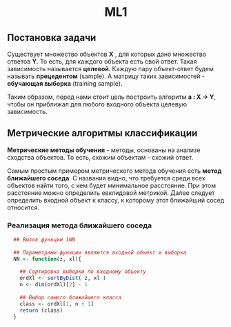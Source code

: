 <h1 align = "center"> ML1 </h1>

## Постановка задачи 

Существует множество объектов **X** , для которых дано множество ответов **Y**. То есть, для каждого объекта есть свой ответ. Такая зависимость называется **целевой**. Каждую пару объект-ответ будем называть **прецедентом** (sample). А матрицу таких зависимостей - **обучающая выборка** (training sample). 

Таким образом, перед нами стоит цель построить алгоритм **a : X -> Y**, чтобы он приближал для любого входного объекта целевую зависимость. 

## Метрические алгоритмы классификации

**Метрические методы обучения** - методы, основаны на анализе сходства объектов. То есть, схожим объектам - схожий ответ. 

Самым простым примером метрического метода обучения есть **метод ближайшего соседа**. С названия видно, что требуется среди всех объектов найти того, с кем будет минимальное расстояние. При этом расстояние можно определить евклидовой метрикой. Далее следует определить входной объект к классу, к которому этот ближайший сосед относится. 

### Реализация метода ближайшего соседа ###
``` r
  ## Вызов функции 1NN 
  
  ## Параметрами функции являются входной объект и выборка
  NN <- function(z, xl){ 
    
    ## Сортировка выборки по входному объекту
    ordXl <- sortByDist( z, xl )
    n <- dim(ordXl)[2] - 1
    
    ## Выбор самого ближайшего класса
    class <- ordXl[1, n + 1]
    return (class)
  }
```
